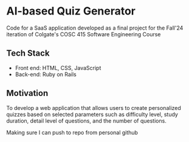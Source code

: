 # AI-based Quiz Generator
Code for a SaaS application developed as a final project for the Fall'24 iteration of Colgate's COSC 415 Software Engineering Course

## Tech Stack
* Front end: HTML, CSS, JavaScript
* Back-end: Ruby on Rails
## Motivation
To develop a web application that allows users to create personalized quizzes based on selected parameters such as difficulty level, study duration, detail level of questions, and the number of questions.

Making sure I can push to repo from personal github
